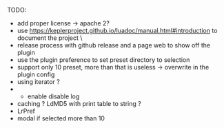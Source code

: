 TODO:
- add proper license -> apache 2? 
- use https://keplerproject.github.io/luadoc/manual.html#introduction to document the project \
- release process with github release and a page web to show off the plugin
- use the plugin preference to set preset directory to selection
- support only 10 preset, more than that is useless -> overwrite in the plugin config
- using iterator ? 
- - enable disable log
- caching ? LdMD5 with print table to string ? 
- LrPref
- modal if selected more than 10 